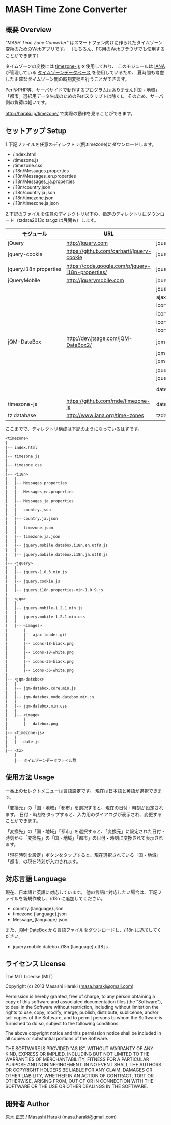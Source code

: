 ﻿# MASH Time Zone Converter

## 概要 Overview

*"MASH Time Zone Converter"* はスマートフォン向けに作られたタイムゾーン変換のためのWebアプリです。
（もちろん、PC用のWebブラウザでも使用することができます）

タイムゾーンの変換には [timezone-js](https://github.com/mde/timezone-js) を使用しており、
このモジュールは [IANA](http://www.iana.org) が管理している [タイムゾーンデータベース](http://www.iana.org/time-zones) を使用しているため、
夏時間も考慮した正確なタイムゾーン間の時刻変換を行うことができます。

PerlやPHP等、サーバサイドで動作するプログラムはありません(「国・地域」「都市」選択用データ生成のためのPerlスクリプトは除く)。
そのため、サーバ側の負荷は軽いです。

http://haraki.jp/timezone/ で実際の動作を見ることができます。

## セットアップ Setup

1.下記ファイルを任意のディレクトリ(例:timezone)にダウンロードします。

* /index.html
* /timezone.js
* /timezone.css
* /i18n/Messages.properties
* /i18n/Messages_en.properties
* /i18n/Messages_ja.properties
* /i18n/country.json
* /i18n/country.ja.json
* /i18n/timezone.json
* /i18n/timezone.ja.json

2.下記のファイルを任意のディレクトリ以下の、指定のディレクトリにダウンロード（tzdata2013c.tar.gz は展開も）します。

 モジュール             | URL                                               | ファイル                              | ディレクトリ
------------------------|---------------------------------------------------|---------------------------------------|--------------------
 jQuery                 | http://jquery.com                                 | jquery-1.8.3.min.js                   | /jquery
 jquery-cookie          | https://github.com/carhartl/jquery-cookie         | jquery-cookie.js                      | /jquery
 jquery.i18n.properties | https://code.google.com/p/jquery-i18n-properties/ | jquery.i18n.properties-min-1.0.9.js   | /jquery
 jQueryMobile           | http://jquerymobile.com                           | jquery.mobile-1.2.1.min.js            | /jqm
                        |                                                   | jquery.mobile-1.2.1.min.css           | /jqm
                        |                                                   | ajax-loader.gif                       | /jqm/images
                        |                                                   | icons-18-black.png                    | /jqm/images
                        |                                                   | icons-18-white.png                    | /jqm/images
                        |                                                   | icons-36-black.png                    | /jqm/images
                        |                                                   | icons-36-white.png                    | /jqm/images
 jQM-DateBox            | http://dev.jtsage.com/jQM-DateBox2/               | jqm-datebox.core.min.js               | /jqm-datebox
                        |                                                   | jqm-datebox.mode.datebox.min.js       | /jqm-datebox
                        |                                                   | jqm-datebox.min.css                   | /jqm-datebox
                        |                                                   | jquery.mobile.datebox.i18n.en.utf8.js | /i18n
                        |                                                   | jquery.mobile.datebox.i18n.ja.utf8.js | /i18n
                        |                                                   | datebox.png                           | /jqm-datebox/image
 timezone-js            | https://github.com/mde/timezone-js                | date.js                               | /timezone-js
 tz database            | http://www.iana.org/time-zones                    | tzdata2013c.tar.gz                    | /tz


ここまでで、ディレクトリ構成は下記のようになっているはずです。

    <timezone>
    |
    |-- index.html
    |
    |-- timezone.js
    |
    |-- timezone.css
    |
    |-- <i18n>
    |   |
    |   |-- Messages.properties
    |   |
    |   |-- Messages_en.properties
    |   |
    |   |-- Messages_ja.properties
    |   |
    |   |-- country.json
    |   |
    |   |-- country.ja.json
    |   |
    |   |-- timezone.json
    |   |
    |   |-- timezone.ja.json
    |   |
    |   |-- jquery.mobile.datebox.i18n.en.utf8.js
    |   |
    |   |-- jquery.mobile.datebox.i18n.ja.utf8.js
    |
    |-- <jquery>
    |   |
    |   |-- jquery-1.8.3.min.js
    |   |
    |   |-- jquery.cookie.js
    |   |
    |   |-- jquery.i18n.properties-min-1.0.9.js
    |
    |-- <jqm>
    |   |
    |   |-- jquery.mobile-1.2.1.min.js
    |   |
    |   |-- jquery.mobile-1.2.1.min.css
    |   |
    |   |-- <images>
    |       |
    |       |-- ajax-loader.gif
    |       |
    |       |-- icons-18-black.png
    |       |
    |       |-- icons-18-white.png
    |       |
    |       |-- icons-36-black.png
    |       |
    |       |-- icons-36-white.png
    |
    |-- <jqm-datebox>
    |   |
    |   |-- jqm-datebox.core.min.js
    |   |
    |   |-- jqm-datebox.mode.datebox.min.js
    |   |
    |   |-- jqm-datebox.min.css
    |   |
    |   |-- <image>
    |       |
    |       |-- datebox.png
    |
    |-- <timezone-js>
    |   |
    |   |-- date.js
    |
    |-- <tz>
        |
        |-- タイムゾーンデータファイル群


## 使用方法 Usage

一番上のセレクトメニューは言語設定です。
現在は日本語と英語が選択できます。

「変換元」の「国・地域」「都市」を選択すると、現在の日付・時刻が設定されます。
日付・時刻をタップすると、入力用のダイアログが表示され、変更することができます。

「変換先」の「国・地域」「都市」を選択すると、「変換元」に設定された日付・時刻から「変換先」の「国・地域」「都市」の日付・時刻に変換されて表示されます。

「現在時刻を設定」ボタンをタップすると、現在選択されている「国・地域」「都市」の現在時刻が入力されます。


## 対応言語 Language

現在、日本語と英語に対応しています。
他の言語に対応したい場合は、下記ファイルを新規作成し、/i18n に追加してください。

* country.{language}.json
* timezone.{language}.json
* Message_{language}.json

また、[jQM-DateBox](http://dev.jtsage.com/jQM-DateBox2/) から言語ファイルをダウンロードし、/i18n に追加してください。

* jquery.mobile.datebox.i18n.{language}.utf8.js


## ライセンス License

The MIT License (MIT)

Copyright (c) 2013 Masashi Haraki (masa.haraki@gmail.com)

Permission is hereby granted, free of charge, to any person obtaining a copy
of this software and associated documentation files (the "Software"), to deal
in the Software without restriction, including without limitation the rights
to use, copy, modify, merge, publish, distribute, sublicense, and/or sell
copies of the Software, and to permit persons to whom the Software is
furnished to do so, subject to the following conditions:

The above copyright notice and this permission notice shall be included in
all copies or substantial portions of the Software.

THE SOFTWARE IS PROVIDED "AS IS", WITHOUT WARRANTY OF ANY KIND, EXPRESS OR
IMPLIED, INCLUDING BUT NOT LIMITED TO THE WARRANTIES OF MERCHANTABILITY,
FITNESS FOR A PARTICULAR PURPOSE AND NONINFRINGEMENT. IN NO EVENT SHALL THE
AUTHORS OR COPYRIGHT HOLDERS BE LIABLE FOR ANY CLAIM, DAMAGES OR OTHER
LIABILITY, WHETHER IN AN ACTION OF CONTRACT, TORT OR OTHERWISE, ARISING FROM,
OUT OF OR IN CONNECTION WITH THE SOFTWARE OR THE USE OR OTHER DEALINGS IN
THE SOFTWARE.

## 開発者 Author

[原木 正志 / Masashi Haraki](http://haraki.jp) (masa.haraki@gmail.com)
